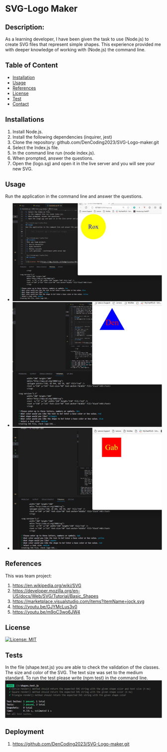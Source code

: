 # SVG-Logo Maker

## Description:
As a learning developer, I have been given the task to use (Node.js) to create SVG files that represent simple shapes. This experience provided me with deeper knowledge of working with (Node.js) the command line. 

## Table of Content
- [Installation](#installation)
- [Usage](#usage)
- [References](#references)
- [License](#license)
- [Test](#test)
- [Contact](#Contanct)

## Installations
1. Install Node.js.
2. Install the following dependencies (inquirer, jest)
3. Clone the repository: github.com/DenCoding2023/SVG-Logo-maker.git
4. Select the Index.js file.
5. In the command line run (node index.js). 
6. When prompted, answer the questions.
7. Open the (logo.sg) and open it in the live server and you will see your new SVG. 

## Usage
Run the application in the command line and answer the questions. 
- ![Alt text](<images/svg logo 1.jpg>)
- ![Alt text](<images/svg logo 2.jpg>)
- ![Alt text](<images/svg logo 3.jpg>)


 ## References
 This was team project:
 1. https://en.wikipedia.org/wiki/SVG
 2. https://developer.mozilla.org/en-US/docs/Web/SVG/Tutorial/Basic_Shapes
 3. https://marketplace.visualstudio.com/items?itemName=jock.svg
 4. https://youtu.be/GJYMcLus3v0
 5. https://youtu.be/m9oC3wo6JW4



 ## License
 
 [![License: MIT](https://img.shields.io/badge/License-MIT-yellow.svg)](https://opensource.org/licenses/MIT)

## Tests
In the file (shape.test.js) you are able to check the validation of the classes. The size and color of the SVG. The text size was set to the medium standard. To run the test please write (npm test) in the command line. 
![Alt text](<images/shapes test.jpg>)

## Deployment
1. https://github.com/DenCoding2023/SVG-Logo-maker.git
